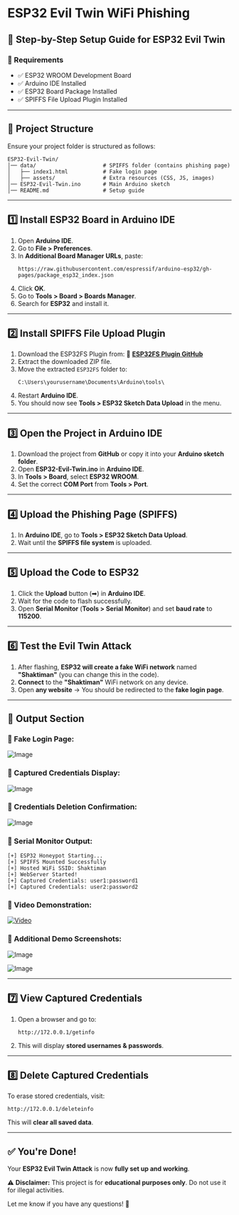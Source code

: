 # ESP32 Evil Twin WiFi Phishing

## 📝 Step-by-Step Setup Guide for ESP32 Evil Twin

### 🔧 Requirements

- ✅ ESP32 WROOM Development Board
- ✅ Arduino IDE Installed
- ✅ ESP32 Board Package Installed
- ✅ SPIFFS File Upload Plugin Installed

---

## 📁 Project Structure

Ensure your project folder is structured as follows:

```
ESP32-Evil-Twin/
│── data/                     # SPIFFS folder (contains phishing page)
│   ├── index1.html           # Fake login page
│   ├── assets/               # Extra resources (CSS, JS, images)
│── ESP32-Evil-Twin.ino       # Main Arduino sketch
│── README.md                 # Setup guide
```

---

## 1️⃣ Install ESP32 Board in Arduino IDE

1. Open **Arduino IDE**.
2. Go to **File > Preferences**.
3. In **Additional Board Manager URLs**, paste:
   ```
   https://raw.githubusercontent.com/espressif/arduino-esp32/gh-pages/package_esp32_index.json
   ```
4. Click **OK**.
5. Go to **Tools > Board > Boards Manager**.
6. Search for **ESP32** and install it.

---

## 2️⃣ Install SPIFFS File Upload Plugin

1. Download the ESP32FS Plugin from: 🔗 [**ESP32FS Plugin GitHub**](https://github.com/me-no-dev/arduino-esp32fs-plugin)
2. Extract the downloaded ZIP file.
3. Move the extracted `ESP32FS` folder to:
   ```
   C:\Users\yourusername\Documents\Arduino\tools\
   ```
4. Restart **Arduino IDE**.
5. You should now see **Tools > ESP32 Sketch Data Upload** in the menu.

---

## 3️⃣ Open the Project in Arduino IDE

1. Download the project from **GitHub** or copy it into your **Arduino sketch folder**.
2. Open **ESP32-Evil-Twin.ino** in **Arduino IDE**.
3. In **Tools > Board**, select **ESP32 WROOM**.
4. Set the correct **COM Port** from **Tools > Port**.

---

## 4️⃣ Upload the Phishing Page (SPIFFS)

1. In **Arduino IDE**, go to **Tools > ESP32 Sketch Data Upload**.
2. Wait until the **SPIFFS file system** is uploaded.

---

## 5️⃣ Upload the Code to ESP32

1. Click the **Upload** button (➡) in **Arduino IDE**.
2. Wait for the code to flash successfully.
3. Open **Serial Monitor** (**Tools > Serial Monitor**) and set **baud rate** to **115200**.

---

## 6️⃣ Test the Evil Twin Attack

1. After flashing, **ESP32 will create a fake WiFi network** named **"Shaktiman"** (you can change this in the code).
2. **Connect** to the **"Shaktiman"** WiFi network on any device.
3. Open **any website** → You should be redirected to the **fake login page**.

---

## 📸 Output Section

### 🔹 Fake Login Page:
![Image](https://github.com/user-attachments/assets/617960cf-1471-4462-afd1-2f5eb10a0c10)

### 🔹 Captured Credentials Display:
![Image](https://github.com/user-attachments/assets/db6e9ed8-f3e9-4a4c-9b05-be6c7c1eb20d)

### 🔹 Credentials Deletion Confirmation:
![Image](https://github.com/user-attachments/assets/5b25964d-170e-45fc-9399-4f96d2b37898)

### 🔹 Serial Monitor Output:
```
[+] ESP32 Honeypot Starting...
[+] SPIFFS Mounted Successfully
[+] Hosted WiFi SSID: Shaktiman
[+] WebServer Started!
[+] Captured Credentials: user1:password1
[+] Captured Credentials: user2:password2
```

### 🎥 Video Demonstration:
[![Video](https://github.com/user-attachments/assets/b7ed73c4-8755-4408-a822-bba96530ff28)](https://github.com/user-attachments/assets/b7ed73c4-8755-4408-a822-bba96530ff28)

### 🔹 Additional Demo Screenshots:
![Image](https://github.com/user-attachments/assets/bb6a76f9-2628-4c67-9a66-9ad716e5cbec)

![Image](https://github.com/user-attachments/assets/6af3b729-bb6f-4b7c-bc3e-674d28f1db18)

---

## 7️⃣ View Captured Credentials

1. Open a browser and go to:
   ```
   http://172.0.0.1/getinfo
   ```
2. This will display **stored usernames & passwords**.

---

## 8️⃣ Delete Captured Credentials

To erase stored credentials, visit:

```
http://172.0.0.1/deleteinfo
```

This will **clear all saved data**.

---

## ✅ You're Done!

Your **ESP32 Evil Twin Attack** is now **fully set up and working**.

⚠ **Disclaimer:** This project is for **educational purposes only**. Do not use it for illegal activities.

Let me know if you have any questions! 🚀

